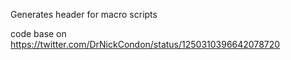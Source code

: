Generates header for macro scripts

code base on https://twitter.com/DrNickCondon/status/1250310396642078720
